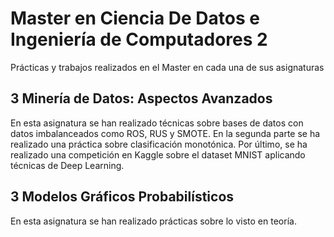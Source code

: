 # Master en Ciencia De Datos e Ingeniería de Computadores 2
Prácticas y trabajos realizados en el Master en cada una de sus asignaturas

## 3 Minería de Datos: Aspectos Avanzados
En esta asignatura se han realizado técnicas sobre bases de datos con datos imbalanceados como ROS, RUS y SMOTE. En la segunda parte se ha realizado una práctica sobre clasificación monotónica. Por último, se ha realizado una competición en Kaggle sobre el dataset MNIST aplicando técnicas de Deep Learning.

## 3 Modelos Gráficos Probabilísticos
En esta asignatura se han realizado prácticas sobre lo visto en teoría. 
